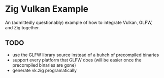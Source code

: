 # Zig Vulkan Example

An (admittedly questionably) example of how to integrate Vulkan, GLFW, and Zig together.

## TODO
- use the GLFW library source instead of a buhch of precompiled binaries
- support every platform that GLFW does (will be easier once the precompiled binaries are gone)
- generate vk.zig programatically
